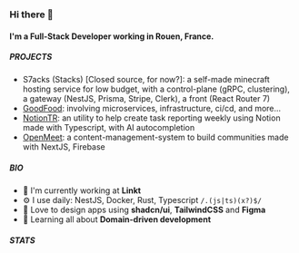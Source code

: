 ### Hi there 👋

#### I'm a Full-Stack Developer working in Rouen, France.

##### PROJECTS

- S7acks (Stacks) [Closed source, for now?]: a self-made minecraft hosting service for low budget, with a control-plane (gRPC, clustering), a gateway (NestJS, Prisma, Stripe, Clerk), a front (React Router 7)
- [GoodFood](https://github.com/floriaaan/goodfood): involving microservices, infrastructure, ci/cd, and more...
- [NotionTR](https://github.com/floriaaan/notion-task-reporter): an utility to help create task reporting weekly using Notion made with Typescript, with AI autocompletion
- [OpenMeet](https://github.com/floriaaan/openmeet): a content-management-system to build communities made with NextJS, Firebase


##### BIO

- 🏢 I'm currently working at **Linkt**
- ⚙️ I use daily: NestJS, Docker, Rust, Typescript `/.(js|ts)(x?)$/`
- 💅 Love to design apps using **shadcn/ui**, **TailwindCSS** and **Figma**
- 🌱 Learning all about **Domain-driven development**

##### STATS

<!--START_SECTION:waka-->
<!--END_SECTION:waka-->
